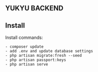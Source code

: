 ## YUKYU BACKEND


## Install

Install commands:
``` 
- composer update
- add .env and update database settings
- php artisan migrate:fresh --seed
- php artisan passport:keys
- php artisan serve

```